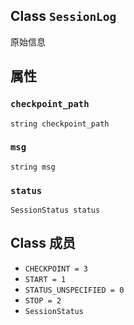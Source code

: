 

## Class  `SessionLog` 
原始信息

## 属性


###  `checkpoint_path` 
 `string checkpoint_path` 

###  `msg` 
 `string msg` 

###  `status` 
 `SessionStatus status` 

## Class 成员
-  `CHECKPOINT = 3`  
-  `START = 1`  
-  `STATUS_UNSPECIFIED = 0`  
-  `STOP = 2`  
-  `SessionStatus`  

